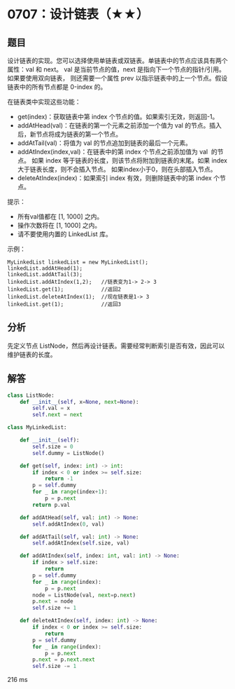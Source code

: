 # 0707：设计链表（★★）



## 题目

设计链表的实现。您可以选择使用单链表或双链表。单链表中的节点应该具有两个属性：val 和 next。
val 是当前节点的值，next 是指向下一个节点的指针/引用。如果要使用双向链表，
则还需要一个属性 prev 以指示链表中的上一个节点。假设链表中的所有节点都是 0-index 的。

在链表类中实现这些功能：

- get(index)：获取链表中第 index 个节点的值。如果索引无效，则返回-1。
- addAtHead(val)：在链表的第一个元素之前添加一个值为 val 的节点。插入后，新节点将成为链表的第一个节点。
- addAtTail(val)：将值为 val 的节点追加到链表的最后一个元素。
- addAtIndex(index,val)：在链表中的第 index 个节点之前添加值为 val  的节点。
如果 index 等于链表的长度，则该节点将附加到链表的末尾。如果 index 大于链表长度，则不会插入节点。
如果index小于0，则在头部插入节点。
- deleteAtIndex(index)：如果索引 index 有效，则删除链表中的第 index 个节点。

提示：
- 所有val值都在 [1, 1000] 之内。
- 操作次数将在  [1, 1000] 之内。
- 请不要使用内置的 LinkedList 库。
 
示例：

	MyLinkedList linkedList = new MyLinkedList();
	linkedList.addAtHead(1);
	linkedList.addAtTail(3);
	linkedList.addAtIndex(1,2);   //链表变为1-> 2-> 3
	linkedList.get(1);            //返回2
	linkedList.deleteAtIndex(1);  //现在链表是1-> 3
	linkedList.get(1);            //返回3

## 分析

先定义节点 ListNode，然后再设计链表。需要经常判断索引是否有效，因此可以维护链表的长度。

## 解答

```python
class ListNode:
    def __init__(self, x=None, next=None):
        self.val = x
        self.next = next

class MyLinkedList:

    def __init__(self):
        self.size = 0
        self.dummy = ListNode()

    def get(self, index: int) -> int:
        if index < 0 or index >= self.size:
            return -1
        p = self.dummy
        for _ in range(index+1):
            p = p.next
        return p.val

    def addAtHead(self, val: int) -> None:
        self.addAtIndex(0, val)

    def addAtTail(self, val: int) -> None:
        self.addAtIndex(self.size, val)

    def addAtIndex(self, index: int, val: int) -> None:
        if index > self.size:
            return
        p = self.dummy
        for _ in range(index):
            p = p.next
        node = ListNode(val, next=p.next)
        p.next = node
        self.size += 1

    def deleteAtIndex(self, index: int) -> None:
        if index < 0 or index >= self.size:
            return
        p = self.dummy
        for _ in range(index):
            p = p.next
        p.next = p.next.next
        self.size -= 1
```
216 ms

